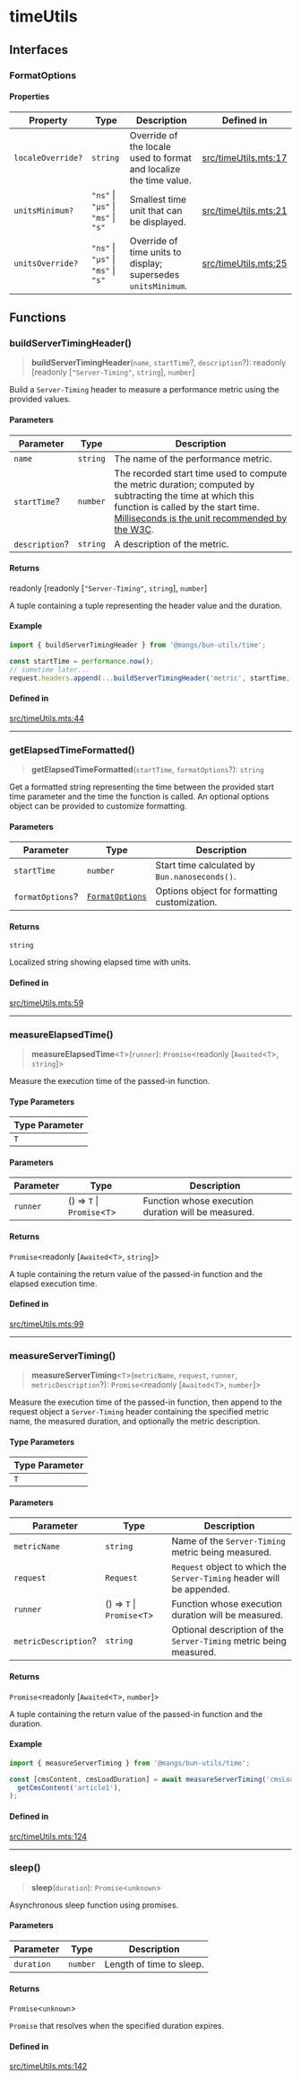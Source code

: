 # timeUtils

## Interfaces

### FormatOptions

#### Properties

| Property | Type | Description | Defined in |
| ------ | ------ | ------ | ------ |
| `localeOverride?` | `string` | Override of the locale used to format and localize the time value. | [src/timeUtils.mts:17](https://github.com/mangs/bun-utils/blob/73c98d4a4dbe75cd430fab09115be246e44c953f/src/timeUtils.mts#L17) |
| `unitsMinimum?` | `"ns"` \| `"μs"` \| `"ms"` \| `"s"` | Smallest time unit that can be displayed. | [src/timeUtils.mts:21](https://github.com/mangs/bun-utils/blob/73c98d4a4dbe75cd430fab09115be246e44c953f/src/timeUtils.mts#L21) |
| `unitsOverride?` | `"ns"` \| `"μs"` \| `"ms"` \| `"s"` | Override of time units to display; supersedes `unitsMinimum`. | [src/timeUtils.mts:25](https://github.com/mangs/bun-utils/blob/73c98d4a4dbe75cd430fab09115be246e44c953f/src/timeUtils.mts#L25) |

## Functions

### buildServerTimingHeader()

> **buildServerTimingHeader**(`name`, `startTime`?, `description`?): readonly [readonly [`"Server-Timing"`, `string`], `number`]

Build a `Server-Timing` header to measure a performance metric using the provided values.

#### Parameters

| Parameter | Type | Description |
| ------ | ------ | ------ |
| `name` | `string` | The name of the performance metric. |
| `startTime`? | `number` | The recorded start time used to compute the metric duration; computed by subtracting the time at which this function is called by the start time. [Milliseconds is the unit recommended by the W3C](https://w3c.github.io/server-timing/#duration-attribute). |
| `description`? | `string` | A description of the metric. |

#### Returns

readonly [readonly [`"Server-Timing"`, `string`], `number`]

A tuple containing a tuple representing the header value and the duration.

#### Example

```ts
import { buildServerTimingHeader } from '@mangs/bun-utils/time';

const startTime = performance.now();
// sometime later...
request.headers.append(...buildServerTimingHeader('metric', startTime, 'It measures everything')[0]);
```

#### Defined in

[src/timeUtils.mts:44](https://github.com/mangs/bun-utils/blob/73c98d4a4dbe75cd430fab09115be246e44c953f/src/timeUtils.mts#L44)

***

### getElapsedTimeFormatted()

> **getElapsedTimeFormatted**(`startTime`, `formatOptions`?): `string`

Get a formatted string representing the time between the provided start time parameter and the
time the function is called. An optional options object can be provided to customize formatting.

#### Parameters

| Parameter | Type | Description |
| ------ | ------ | ------ |
| `startTime` | `number` | Start time calculated by `Bun.nanoseconds()`. |
| `formatOptions`? | [`FormatOptions`](timeUtils.md#formatoptions) | Options object for formatting customization. |

#### Returns

`string`

Localized string showing elapsed time with units.

#### Defined in

[src/timeUtils.mts:59](https://github.com/mangs/bun-utils/blob/73c98d4a4dbe75cd430fab09115be246e44c953f/src/timeUtils.mts#L59)

***

### measureElapsedTime()

> **measureElapsedTime**\<`T`\>(`runner`): `Promise`\<readonly [`Awaited`\<`T`\>, `string`]\>

Measure the execution time of the passed-in function.

#### Type Parameters

| Type Parameter |
| ------ |
| `T` |

#### Parameters

| Parameter | Type | Description |
| ------ | ------ | ------ |
| `runner` | () => `T` \| `Promise`\<`T`\> | Function whose execution duration will be measured. |

#### Returns

`Promise`\<readonly [`Awaited`\<`T`\>, `string`]\>

A tuple containing the return value of the passed-in function and the elapsed execution time.

#### Defined in

[src/timeUtils.mts:99](https://github.com/mangs/bun-utils/blob/73c98d4a4dbe75cd430fab09115be246e44c953f/src/timeUtils.mts#L99)

***

### measureServerTiming()

> **measureServerTiming**\<`T`\>(`metricName`, `request`, `runner`, `metricDescription`?): `Promise`\<readonly [`Awaited`\<`T`\>, `number`]\>

Measure the execution time of the passed-in function, then append to the request object a
`Server-Timing` header containing the specified metric name, the measured duration, and
optionally the metric description.

#### Type Parameters

| Type Parameter |
| ------ |
| `T` |

#### Parameters

| Parameter | Type | Description |
| ------ | ------ | ------ |
| `metricName` | `string` | Name of the `Server-Timing` metric being measured. |
| `request` | `Request` | `Request` object to which the `Server-Timing` header will be appended. |
| `runner` | () => `T` \| `Promise`\<`T`\> | Function whose execution duration will be measured. |
| `metricDescription`? | `string` | Optional description of the `Server-Timing` metric being measured. |

#### Returns

`Promise`\<readonly [`Awaited`\<`T`\>, `number`]\>

A tuple containing the return value of the passed-in function and the duration.

#### Example

```ts
import { measureServerTiming } from '@mangs/bun-utils/time';

const [cmsContent, cmsLoadDuration] = await measureServerTiming('cmsLoad', request, () =>
  getCmsContent('article1'),
);
```

#### Defined in

[src/timeUtils.mts:124](https://github.com/mangs/bun-utils/blob/73c98d4a4dbe75cd430fab09115be246e44c953f/src/timeUtils.mts#L124)

***

### sleep()

> **sleep**(`duration`): `Promise`\<`unknown`\>

Asynchronous sleep function using promises.

#### Parameters

| Parameter | Type | Description |
| ------ | ------ | ------ |
| `duration` | `number` | Length of time to sleep. |

#### Returns

`Promise`\<`unknown`\>

`Promise` that resolves when the specified duration expires.

#### Defined in

[src/timeUtils.mts:142](https://github.com/mangs/bun-utils/blob/73c98d4a4dbe75cd430fab09115be246e44c953f/src/timeUtils.mts#L142)
